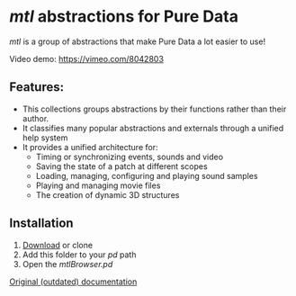 # *mtl*  abstractions for Pure Data

*mtl* is a group of abstractions that make Pure Data a lot easier to use!

Video demo: https://vimeo.com/8042803

## Features:
* This collections groups abstractions by their functions rather than their author.
* It classifies many popular abstractions and externals through a unified help system
* It provides a unified architecture for:
  * Timing or synchronizing events, sounds and video
  * Saving the state of a patch at different scopes
  * Loading, managing, configuring and playing sound samples
  * Playing and managing movie files
  * The creation of dynamic 3D structures

## Installation

1) [Download](https://github.com/patricksebastien/mtl/archive/master.zip) or clone 
2) Add this folder to your *pd* path
3) Open the *mtlBrowser.pd*

[Original (outdated) documentation](http://puredata.info/Members/mtl/)

